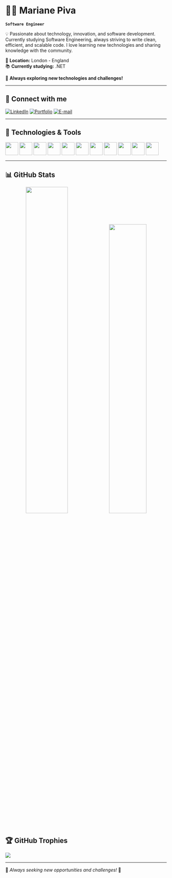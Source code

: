 # 👩‍💻 Mariane Piva

**`Software Engineer`**  

💡 Passionate about technology, innovation, and software development. Currently studying Software Engineering, always striving to write clean, efficient, and scalable code. I love learning new technologies and sharing knowledge with the community.  

📍 **Location:** London - England  
📚 **Currently studying:** .NET  

🚀 **Always exploring new technologies and challenges!**  

---

## 🔗 **Connect with me**
[![LinkedIn](https://img.shields.io/badge/-LinkedIn-0A66C2?style=for-the-badge&logo=linkedin&logoColor=white)](https://www.linkedin.com/in/mariane-generoso-piva-329a0118a/)
[![Portfolio](https://img.shields.io/badge/-Portfolio-000?style=for-the-badge&logo=react&logoColor=white)]()
[![E-mail](https://img.shields.io/badge/-Email-D14836?style=for-the-badge&logo=gmail&logoColor=white)](marianepiva53@gmail.com)

---

## 🚀 **Technologies & Tools**

<p align="left">
  <img src="https://cdn.jsdelivr.net/gh/devicons/devicon@latest/icons/html5/html5-original.svg" width="40" height="40"/>
  <img src="https://cdn.jsdelivr.net/gh/devicons/devicon@latest/icons/css3/css3-original.svg" width="40" height="40"/>
  <img src="https://cdn.jsdelivr.net/gh/devicons/devicon@latest/icons/javascript/javascript-original.svg" width="40" height="40"/>
  <img src="https://cdn.jsdelivr.net/gh/devicons/devicon@latest/icons/mysql/mysql-original.svg" width="40" height="40"/>
  <img src="https://cdn.jsdelivr.net/gh/devicons/devicon@latest/icons/jquery/jquery-original.svg" width="40" height="40"/>
  <img src="https://cdn.jsdelivr.net/gh/devicons/devicon@latest/icons/git/git-original.svg" width="40" height="40"/>
  <img src="https://cdn.jsdelivr.net/gh/devicons/devicon@latest/icons/github/github-original.svg" width="40" height="40"/>
  <img src="https://cdn.jsdelivr.net/gh/devicons/devicon@latest/icons/wordpress/wordpress-original.svg" width="40" height="40"/>
  <img src="https://cdn.jsdelivr.net/gh/devicons/devicon@latest/icons/dotnetcore/dotnetcore-original.svg" width="40" height="40"/>
  <img src="https://cdn.jsdelivr.net/gh/devicons/devicon@latest/icons/angular/angular-original.svg" width="40" height="40"/>
  <img src="https://cdn.jsdelivr.net/gh/devicons/devicon@latest/icons/csharp/csharp-original.svg" width="40" height="40"/>
</p>

---

## 📊 **GitHub Stats**

<div align="center">
  <img width="51%" src="https://github-readme-stats.vercel.app/api?username=MaryPiva&show_icons=true&theme=tokyonight&include_all_commits=true&locale=en"/>
  <img width="48%" src="https://github-readme-stats.vercel.app/api/top-langs/?username=MaryPiva&theme=tokyonight&layout=compact&custom_title=Technologies&langs_count=9"/>
</div>

## 🏆 **GitHub Trophies**

<p align="left">
  <img src="https://github-profile-trophy.vercel.app/?username=MaryPiva&theme=tokyonight"/>
</p>

---

🎯 *Always seeking new opportunities and challenges!* 🚀
